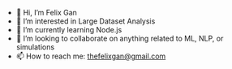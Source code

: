 - 👋 Hi, I’m Felix Gan
- 👀 I’m interested in Large Dataset Analysis
- 🌱 I’m currently learning Node.js
- 💞️ I’m looking to collaborate on anything related to ML, NLP, or simulations
- 📫 How to reach me: thefelixgan@gmail.com

<!---
ganc56141/ganc56141 is a ✨ special ✨ repository because its `README.md` (this file) appears on your GitHub profile.
You can click the Preview link to take a look at your changes.
--->
